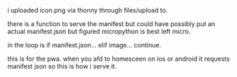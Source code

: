 i uploaded icon.png via thonny through files/upload to.

there is a function to serve the manifest but could have possibly put an actual manifest.json but figured micropython is best left micro.

in the loop is if manifest.json... elif image... continue.

this is for the pwa. when you afd to homesceen on ios or android it requests manifest json so this is how i serve it.
